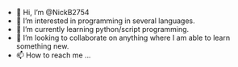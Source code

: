 - 👋 Hi, I’m @NickB2754
- 👀 I’m interested in programming in several languages.
- 🌱 I’m currently learning python/script programming.
- 💞️ I’m looking to collaborate on anything where I am able to learn something new. 
- 📫 How to reach me ...

<!---
NickB2754/NickB2754 is a ✨ special ✨ repository because its `README.md` (this file) appears on your GitHub profile.
You can click the Preview link to take a look at your changes.
--->
